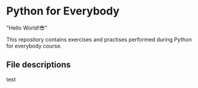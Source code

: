 # Python for Everybody

"Hello World!😎"

This repository contains exercises and practises performed during Python for everybody course.


## File descriptions

test